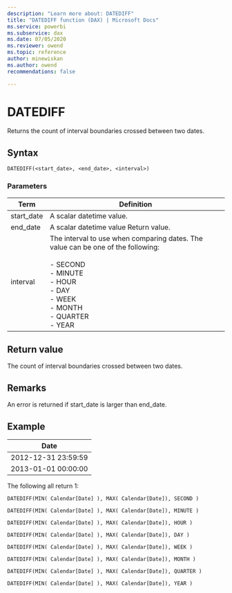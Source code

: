 ```yaml
---
description: "Learn more about: DATEDIFF"
title: "DATEDIFF function (DAX) | Microsoft Docs"
ms.service: powerbi 
ms.subservice: dax 
ms.date: 07/05/2020
ms.reviewer: owend
ms.topic: reference
author: minewiskan
ms.author: owend 
recommendations: false

---
```

# DATEDIFF
  
Returns the count of interval boundaries crossed between two dates.  
  
## Syntax  
  
```dax
DATEDIFF(<start_date>, <end_date>, <interval>)  
```
  
### Parameters  
  
|Term|Definition|  
|--------|--------------|  
|start_date|A scalar datetime value.|  
|end_date|A scalar datetime value Return value.|  
|interval|The interval to use when comparing dates. The value can be one of the following:<br /><br />-   SECOND<br />-   MINUTE<br />-   HOUR<br />-   DAY<br />-   WEEK<br />-   MONTH<br />-   QUARTER<br />-   YEAR|  
  
## Return value

The count of interval boundaries crossed between two dates.  
  
## Remarks

An error is returned if start_date is larger than end_date.  
  
## Example  
  
|Date|  
|--------|  
|2012-12-31 23:59:59|  
|2013-01-01 00:00:00|  
  
The following all return 1:  
  
```dax
DATEDIFF(MIN( Calendar[Date] ), MAX( Calendar[Date]), SECOND )  
  
DATEDIFF(MIN( Calendar[Date] ), MAX( Calendar[Date]), MINUTE )
  
DATEDIFF(MIN( Calendar[Date] ), MAX( Calendar[Date]), HOUR )
  
DATEDIFF(MIN( Calendar[Date] ), MAX( Calendar[Date]), DAY )
  
DATEDIFF(MIN( Calendar[Date] ), MAX( Calendar[Date]), WEEK )
  
DATEDIFF(MIN( Calendar[Date] ), MAX( Calendar[Date]), MONTH )
  
DATEDIFF(MIN( Calendar[Date] ), MAX( Calendar[Date]), QUARTER )
  
DATEDIFF(MIN( Calendar[Date] ), MAX( Calendar[Date]), YEAR ) 
```
